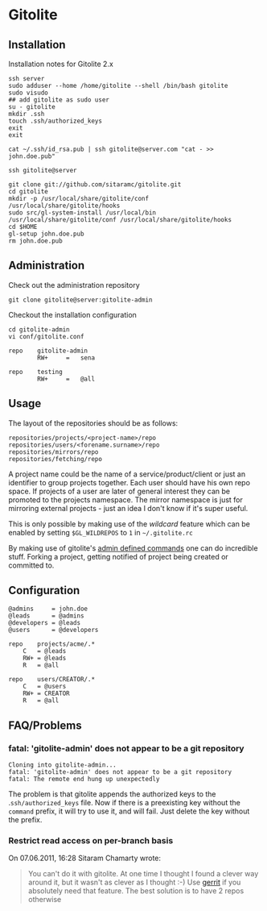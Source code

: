 # Gitolite #

## Installation ##

Installation notes for Gitolite 2.x

	ssh server
	sudo adduser --home /home/gitolite --shell /bin/bash gitolite
	sudo visudo
	## add gitolite as sudo user
	su - gitolite
	mkdir .ssh
	touch .ssh/authorized_keys
	exit
	exit

	cat ~/.ssh/id_rsa.pub | ssh gitolite@server.com "cat - >> john.doe.pub"

	ssh gitolite@server

	git clone git://github.com/sitaramc/gitolite.git
	cd gitolite
	mkdir -p /usr/local/share/gitolite/conf /usr/local/share/gitolite/hooks
	sudo src/gl-system-install /usr/local/bin /usr/local/share/gitolite/conf /usr/local/share/gitolite/hooks
	cd $HOME
	gl-setup john.doe.pub
	rm john.doe.pub

## Administration ##

Check out the administration repository

	git clone gitolite@server:gitolite-admin

Checkout the installation configuration

	cd gitolite-admin
	vi conf/gitolite.conf

	repo    gitolite-admin
	        RW+     =   sena

	repo    testing
	        RW+     =   @all

## Usage ##

The layout of the repositories should be as follows:

	repositories/projects/<project-name>/repo
	repositories/users/<forename.surname>/repo
	repositories/mirrors/repo
	repositories/fetching/repo

A project name could be the name of a service/product/client or just an identifier to group projects together. Each user should have his own repo space. If projects of a user are later of general interest they can be promoted to the projects namespace. The mirror namespace is just for mirroring external projects - just an idea I don't know if it's super useful.

This is only possible by making use of the _wildcard_ feature which can be enabled by setting `$GL_WILDREPOS` to `1` in `~/.gitolite.rc`

By making use of gitolite's [admin defined commands](http://sitaramc.github.com/gitolite/doc/admin-defined-commands.html) one can do incredible stuff. Forking a project, getting notified of project being created or committed to.

## Configuration ##

	@admins 	= john.doe
	@leads 		= @admins
	@developers = @leads
	@users		= @developers

	repo    projects/acme/.*
		C	= @leads
		RW+	= @leads
		R	= @all

	repo    users/CREATOR/.*
		C	= @users
		RW+ = CREATOR
		R	= @all

## FAQ/Problems ##

### fatal: 'gitolite-admin' does not appear to be a git repository ###

	Cloning into gitolite-admin...
	fatal: 'gitolite-admin' does not appear to be a git repository
	fatal: The remote end hung up unexpectedly

The problem is that gitolite appends the authorized keys to the .`ssh/authorized_keys` file. Now if there is a preexisting key without the `command` prefix, it will try to use it, and will fail. Just delete the key without the prefix.

### Restrict read access on per-branch basis ###

On 07.06.2011, 16:28 Sitaram Chamarty wrote:
> You can't do it with gitolite.  At one time I thought I found a clever
way around it, but it wasn't as clever as I thought :-)
> Use [gerrit](http://code.google.com/p/gerrit/) if you absolutely need that feature. The best solution is to have 2 repos otherwise
